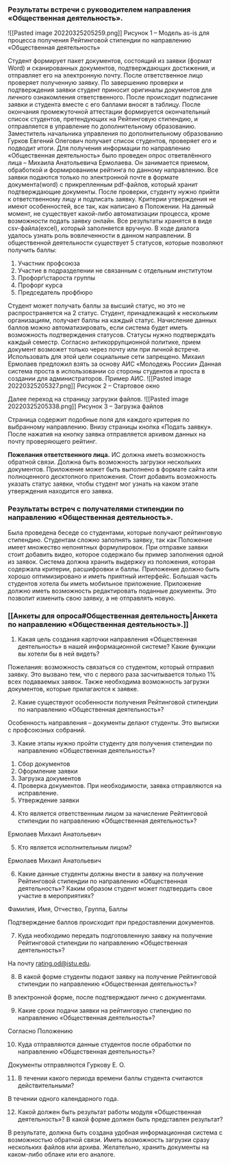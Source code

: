 
           

###  Результаты встречи с руководителем направления «Общественная деятельность».

![[Pasted image 20220325205259.png]]
Рисунок 1  – Модель as-is для процесса получения Рейтинговой стипендии по направлению «Общественная деятельность»

Студент формирует пакет документов, состоящий из заявки (формат Word) и сканированных документов, подтверждающих достижения, и отправляет его на электронную почту. После ответственное лицо проверяет полученную заявку.
По завершению проверки и подтверждения заявки студент приносит оригиналы документов для личного ознакомления ответственного.
После происходит подписание заявки и студента вместе с его баллами вносят в таблицу.
После окончания промежуточной аттестации формируется окончательный список студентов, претендующих на Рейтинговую стипендию, и отправляется в управление по дополнительному образованию.
Заместитель начальника управления по дополнительному образованию Гурков Евгений Олегович получает список студентов, проверяет его и подводит итоги.
Для получения информации по направлению «Общественная деятельность» было проведен опрос ответвлённого лица – Михаила Анатольевича Ермолаева. Он занимается приемом, обработкой и формированием рейтинга по данному направлению.
Все заявки подаются только по электронной почте в формате документа(word) с прикрепленным pdf-файлов, который хранит подтверждающие документы. После проверки, студенту нужно прийти к ответственному лицу и подписать заявку. Критерии утверждения не имеют особенностей, все так, как написано в Положении.
На данный момент, не существует какой-либо автоматизации процесса, кроме возможности подать заявку онлайн. Все результаты хранятся в виде csv-файла(excel), который заполняется вручную.
В ходе диалога удалось узнать роль вовлеченности в данном направлении. В общественной деятельности существует 5 статусов, которые позволяют получить баллы:

1) Участник профсоюза
2) Участие в подразделении не связанным с отдельным институтом
3) Профорг\староста группы
4) Профорг курса
5) Председатель профбюро

Студент может получать баллы за высший статус, но это не распространяется на 2 статус. Студент, принадлежащий к нескольким организациям, получает баллы на каждый статус. Начисление данных баллов можно автоматизировать, если система будет иметь возможность подтверждения статусов. Статусы нужно подтверждать каждый семестр.
Согласно антикоррупционной политике, прием документ возможет только через почту или при личной встрече. Использовать для этой цели социальные сети запрещено.
Михаил Ермолаев предложил взять за основу АИС «Молодежь России»
Данная система проста в использовании со стороны студентов и проста в создании для администраторов. Пример АИС.
![[Pasted image 20220325205327.png]]
Рисунок 2 – Стартовое окно

Далее переход на страницу загрузки файлов.
![[Pasted image 20220325205338.png]]
Рисунок 3 – Загрузка файлов

Страница содержит подобные поля для каждого критерия по выбранному направлению. Внизу страницы кнопка «Подать заявку». После нажатия на кнопку заявка отправляется архивом данных на почту проверяющего рейтинг.

**Пожелания ответственного лица.**
ИС должна иметь возможность обратной связи. Должна быть возможность загрузки нескольких документов. Приложение может быть выполнено в формате сайта или полноценного десктопного приложения. Стоит добавить возможность указать статус заявки, чтобы студент мог узнать на каком этапе утверждения находится его заявка.

### Результаты встреч с получателями стипендии по направлению «Общественная деятельность».

Была проведена беседе со студентами, которые получают рейтинговую стипендию.
Студентам сложно заполнять заявку, так как Положение имеет множество непонятных формулировок. При отправке заявки стоит добавить видео, которое содержало бы пример заполнения одной из заявок. Система должна хранить выдержку из положения, которая содержала критерии, расшифровки и баллы. Приложение должно быть хорошо оптимизировано и иметь приятный интерфейс.
Большая часть студентов хотела бы иметь мобильное приложение.
Приложение должно иметь возможность редактировать поданные документы. Это позволит изменить свою заявку, а не отправлять новую.    

### [[Анкеты для опроса#Общественная деятельность|Анкета по направлению «Общественная деятельность».]]

1. Какая цель создания карточки направления «Общественная деятельность» в нашей информационной системе? Какие функции вы хотели бы в ней видеть?

Пожелания: возможность связаться со студентом, который отправил заявку. Это вызвано тем, что с первого раза засчитывается только 1% всех подаваемых заявок. Также необходима возможность загрузки документов, которые прилагаются к заявке.

2. Какие существуют особенности получения Рейтинговой стипендии по направлению «Общественная деятельность»?

Особенность направления – документы делают студенты. Это выписки с профсоюзных собраний.

3. Какие этапы нужно пройти студенту для получения стипендии по направлению «Общественная деятельность»?

1) Сбор документов
2) Оформление заявки
3) Загрузка документов
4) Проверка документов. При необходимости, заявка отправляются на исправление.
5) Утверждение заявки

4. Кто является ответственным лицом за начисление Рейтинговой стипендии по направлению «Общественная деятельность»?

Ермолаев Михаил Анатольевич

5. Кто является исполнительным лицом?

Ермолаев Михаил Анатольевич

6. Какие данные студенты должны внести в заявку на получение Рейтинговой стипендии по направлению «Общественная деятельность»? Каким образом студент может подтвердить свое участие в мероприятиях?

Фамилия, Имя, Отчество, Группа, Баллы

Подтверждение баллов происходит при предоставлении документов.

7. Куда необходимо передать подготовленную заявку на получение Рейтинговой стипендии по направлению «Общественная деятельность»?

На почту rating.od@istu.edu.

8. В какой форме студенты подают заявку на получение Рейтинговой стипендии по направлению «Общественная деятельность»?

В электронной форме, после подтверждают лично с документами.

9. Какие сроки подачи заявки на рейтинговую стипендию по направлению «Общественная деятельность»?

Согласно Положению

10. Куда отправляются данные студентов после обработки по направлению «Общественная деятельность»?

Документы отправляются Гуркову Е. О.

11. В течении какого периода времени баллы студента считаются действительными?

В течении одного календарного года.

12. Какой должен быть результат работы модуля «Общественная деятельность»? В какой форме должен быть представлен результат?

В результате, должна быть создана удобная информационная система с возможностью обратной связи. Иметь возможность загрузки сразу нескольких файлов или архива. Желательно, хранить документы на каком-либо облаке или его аналоге.